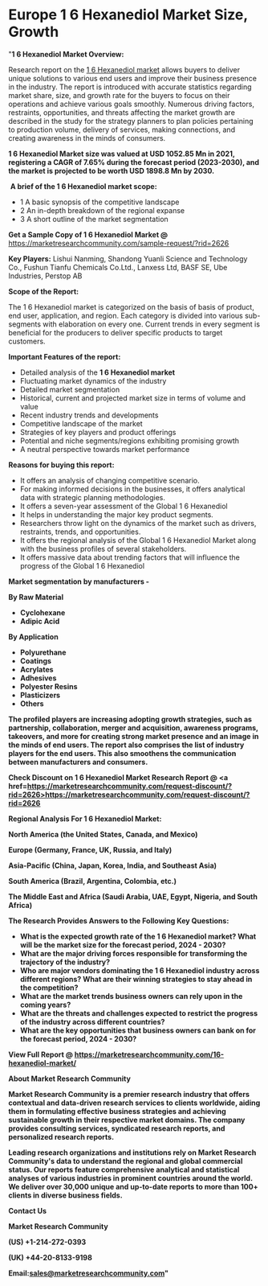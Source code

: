 # Europe 1 6 Hexanediol Market Size, Growth
"<strong>1 6 Hexanediol Market Overview:</strong>

Research report on the <a href=https://marketresearchcommunity.com/16-hexanediol-market/>1 6 Hexanediol market</a> allows buyers to deliver unique solutions to various end users and improve their business presence in the industry. The report is introduced with accurate statistics regarding market share, size, and growth rate for the buyers to focus on their operations and achieve various goals smoothly. Numerous driving factors, restraints, opportunities, and threats affecting the market growth are described in the study for the strategy planners to plan policies pertaining to production volume, delivery of services, making connections, and creating awareness in the minds of consumers.

<strong>1 6 Hexanediol Market size was valued at USD 1052.85 Mn in 2021, registering a CAGR of 7.65% during the forecast period (2023-2030), and the market is projected to be worth USD 1898.8 Mn by 2030.</strong>

 <Strong>A brief of the 1 6 Hexanediol market scope:</Strong>
<ul>
 <li>1  A basic synopsis of the competitive landscape</li>
 <li>2  An in-depth breakdown of the regional expanse</li>
 <li>3  A short outline of the market segmentation</li>
</ul>
<strong>Get a Sample Copy of 1 6 Hexanediol Market @ </b></strong><a href=https://marketresearchcommunity.com/sample-request/?rid=2626><u>https://marketresearchcommunity.com/sample-request/?rid=2626</u></a>

<strong>Key Players:</strong> 
Lishui Nanming, Shandong Yuanli Science and Technology Co., Fushun Tianfu Chemicals Co.Ltd., Lanxess Ltd, BASF SE, Ube Industries, Perstop AB

<strong>Scope of the Report:</strong>

The 1 6 Hexanediol market is categorized on the basis of basis of product, end user, application, and region. Each category is divided into various sub-segments with elaboration on every one. Current trends in every segment is beneficial for the producers to deliver specific products to target customers.

<strong><b>Important Features of the report:</b></strong>
<ul>
  <li>Detailed analysis of the <strong><b>1 6 Hexanediol </b></strong><strong><b>market</b></strong></li>
  <li>Fluctuating market dynamics of the industry</li>
  <li>Detailed market segmentation</li>
  <li>Historical, current and projected market size in terms of volume and value</li>
  <li>Recent industry trends and developments</li>
  <li>Competitive landscape of the market</li>
  <li>Strategies of key players and product offerings</li>
  <li>Potential and niche segments/regions exhibiting promising growth</li>
  <li>A neutral perspective towards market performance</li>
</ul>
<strong><b>Reasons for buying this report:</b></strong>
<ul>
  <li>It offers an analysis of changing competitive scenario.</li>
  <li>For making informed decisions in the businesses, it offers analytical data with strategic planning methodologies.</li>
  <li>It offers a seven-year assessment of the Global 1 6 Hexanediol</li>
  <li>It helps in understanding the major key product segments.</li>
  <li>Researchers throw light on the dynamics of the market such as drivers, restraints, trends, and opportunities.</li>
  <li>It offers the regional analysis of the Global 1 6 Hexanediol Market along with the business profiles of several stakeholders.</li>
  <li>It offers massive data about trending factors that will influence the progress of the Global 1 6 Hexanediol</li>
</ul>

<strong>Market segmentation by manufacturers -</strong>


<strong><strong>By Raw Material</strong></h4>
<ul>
 	<li>Cyclohexane</li>
 	<li>Adipic Acid</li>
</ul>
<strong><strong>By Application</strong></h4>
<ul>
 	<li>Polyurethane</li>
 	<li>Coatings</li>
 	<li>Acrylates</li>
 	<li>Adhesives</li>
 	<li>Polyester Resins</li>
 	<li>Plasticizers</li>
 	<li>Others</li>
</ul>

The profiled players are increasing adopting growth strategies, such as partnership, collaboration, merger and acquisition, awareness programs, takeovers, and more for creating strong market presence and an image in the minds of end users. The report also comprises the list of industry players for the end users. This also smoothens the communication between manufacturers and consumers.

<strong><b>Check Discount on 1 6 Hexanediol Market Research Report @ </b></strong><a href=https://marketresearchcommunity.com/request-discount/?rid=2626><u>https://marketresearchcommunity.com/request-discount/?rid=2626</u></a>

<strong>Regional Analysis For 1 6 Hexanediol Market:</strong>

<strong>North America</strong> (the United States, Canada, and Mexico)

<strong>Europe</strong> (Germany, France, UK, Russia, and Italy)

<strong>Asia-Pacific</strong> (China, Japan, Korea, India, and Southeast Asia)

<strong>South America</strong> (Brazil, Argentina, Colombia, etc.)

<strong>The Middle East and Africa</strong> (Saudi Arabia, UAE, Egypt, Nigeria, and South Africa)

<strong>The Research Provides Answers to the Following Key Questions:</strong>
<ul>
 	<li>What is the expected growth rate of the 1 6 Hexanediol market? What will be the market size for the forecast period, 2024 - 2030?</li>
 	<li>What are the major driving forces responsible for transforming the trajectory of the industry?</li>
 	<li>Who are major vendors dominating the 1 6 Hexanediol industry across different regions? What are their winning strategies to stay ahead in the competition?</li>
 	<li>What are the market trends business owners can rely upon in the coming years?</li>
 	<li>What are the threats and challenges expected to restrict the progress of the industry across different countries?</li>
 	<li>What are the key opportunities that business owners can bank on for the forecast period, 2024 - 2030?</li>
</ul>

<strong>View Full Report @</strong> <a href=https://marketresearchcommunity.com/16-hexanediol-market/>https://marketresearchcommunity.com/16-hexanediol-market/</a>

<strong>About Market Research Community</strong>

Market Research Community is a premier research industry that offers contextual and data-driven research services to clients worldwide, aiding them in formulating effective business strategies and achieving sustainable growth in their respective market domains. The company provides consulting services, syndicated research reports, and personalized research reports.

Leading research organizations and institutions rely on Market Research Community's data to understand the regional and global commercial status. Our reports feature comprehensive analytical and statistical analyses of various industries in prominent countries around the world. We deliver over 30,000 unique and up-to-date reports to more than 100+ clients in diverse business fields.

<strong>Contact Us</strong>

<strong>Market Research Community</strong>

(US) +1-214-272-0393

(UK) +44-20-8133-9198

<strong>Email:</strong>sales@marketresearchcommunity.com"
